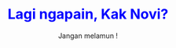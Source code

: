 <html lang="id">
<head>
    <meta charset="UTF-8">
    <meta name="viewport" content="width=device-width, initial-scale=1.0">
</head>
<body>
    <h1 style="color: blue; text-align: center;">Lagi ngapain, Kak Novi?</h1>
    <p style="text-align: center;"> Jangan melamun !</p>
</body>
</html>

